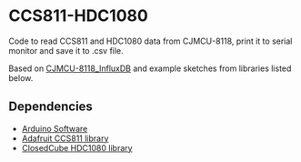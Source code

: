 # CCS811-HDC1080
Code to read CCS811 and HDC1080 data from CJMCU-8118, print it to serial monitor and save it to .csv file.

Based on [CJMCU-8118_InfluxDB](https://github.com/bfaliszek/CJMCU-8118_InfluxDB) and example sketches from libraries listed below.

## Dependencies
- [Arduino Software](https://www.arduino.cc/en/main/software)
- [Adafruit CCS811 library](https://github.com/adafruit/Adafruit_CCS811)
- [ClosedCube HDC1080 library](https://github.com/closedcube/ClosedCube_HDC1080_Arduino)
